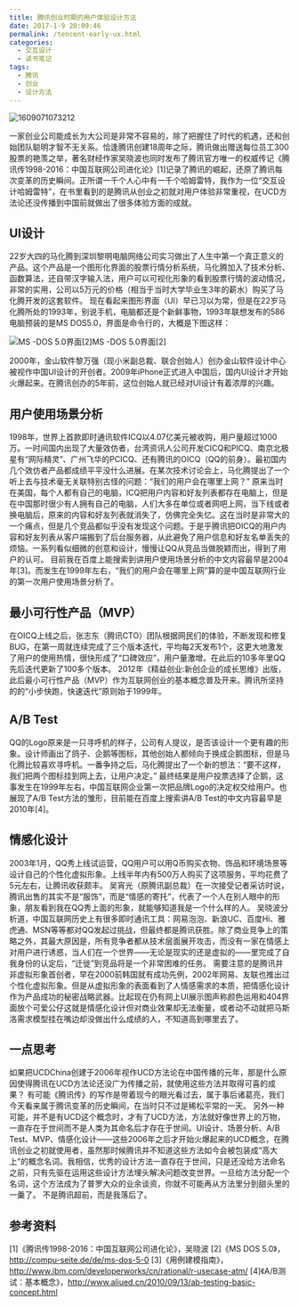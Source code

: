 ```yaml
---
title: 腾讯创业时期的用户体验设计方法
date: 2017-1-9 20:09:46
permalink: /tencent-early-ux.html
categories:
  - 交互设计
  - 读书笔记
tags:
  - 腾讯
  - 创业
  - 设计方法
---
```


![1609071073212](http://pic.ftium4.com/1609071073212.png)

一家创业公司能成长为大公司是非常不容易的，除了把握住了时代的机遇，还和创始团队聪明才智不无关系。恰逢腾讯创建18周年之际，腾讯做出赠送每位员工300股票的艳羡之举，著名财经作家吴晓波也同时发布了腾讯官方唯一的权威传记《腾讯传1998-2016：中国互联网公司进化论》[1]记录了腾讯的崛起，还原了腾讯每次变革的历史瞬间。正所谓一千个人心中有一千个哈姆雷特，我作为一位“交互设计哈姆雷特”，在书里看到的是腾讯从创业之初就对用户体验非常重视，在UCD方法论还没传播到中国前就做出了很多体验方面的成就。<!-- more -->



## UI设计

22岁大四的马化腾到深圳黎明电脑网络公司实习做出了人生中第一个真正意义的产品。这个产品是一个图形化界面的股票行情分析系统，马化腾加入了技术分析、函数算法，还自带汉字输入法，用户可以可视化形象的看到股票行情的波动情况，非常的实用，公司以5万元的价格（相当于当时大学毕业生3年的薪水）购买了马化腾开发的这套软件。
现在看起来图形界面（UI）早已习以为常，但是在22岁马化腾所处的1993年，别说手机，电脑都还是个新鲜事物，1993年联想发布的586电脑预装的是MS DOS5.0，界面是命令行的，大概是下图这样：



![MS -DOS 5.0界面<sup>[2]](http://pic.ftium4.com/dos5.0.png)MS -DOS 5.0界面[2]


2000年，金山软件黎万强（现小米副总裁、联合创始人）创办金山软件设计中心被视作中国UI设计的开创者。2009年iPhone正式进入中国后，国内UI设计才开始火爆起来。在腾讯创办的5年前，这位创始人就已经对UI设计有着浓厚的兴趣。



## 用户使用场景分析

1998年，世界上首款即时通讯软件ICQ以4.07亿美元被收购，用户量超过1000万。一时间国内出现了大量效仿者，台湾资讯人公司开发CICQ和PICQ、南京北极星有“网际精灵”、广州飞华的PCICQ、还有腾讯的OICQ（QQ的前身）。最初国内几个效仿者产品都成绩平平没什么进展。在某次技术讨论会上，马化腾提出了一个听上去与技术毫无关联特别古怪的问题：“我们的用户会在哪里上网？”
原来当时在美国，每个人都有自己的电脑，ICQ把用户内容和好友列表都存在电脑上，但是在中国那时很少有人拥有自己的电脑，人们大多在单位或者网吧上网，当下线或者换电脑后，原来的内容和好友列表就消失了，仿佛完全失忆。这在当时是非常大的一个痛点，但是几个竞品都似乎没有发现这个问题。于是乎腾讯把OICQ的用户内容和好友列表从客户端搬到了后台服务器，从此避免了用户信息和好友名单丢失的烦恼。一系列看似细微的创意和设计，慢慢让QQ从竞品当做脱颖而出，得到了用户的认可。
目前我在百度上能搜索到讲用户使用场景分析的中文内容最早是2004年[3]。而发生在1999年左右，“我们的用户会在哪里上网”算的是中国互联网行业的第一次用户使用场景分析了。

## 最小可行性产品（MVP）

在OICQ上线之后，张志东（腾讯CTO）团队根据网民们的体验，不断发现和修复BUG，在第一周就连续完成了三个版本迭代，平均每2天发布1个，这更大地激发了用户的使用热情，很快形成了“口碑效应”，用户量激增。在此后的10多年里QQ先后迭代更新了100多个版本。
2012年《精益创业:新创企业的成长思维》出版，此后最小可行性产品（MVP）作为互联网创业的基本概念普及开来。腾讯所坚持的的“小步快跑，快速迭代”原则始于1999年。

## A/B Test

QQ的Logo原来是一只寻呼机的样子，公司有人提议，是否该设计一个更有趣的形象。设计师画出了鸽子、企鹅等图标，其他创始人都倾向于换成企鹅图标，但是马化腾比较喜欢寻呼机。一番争持之后，马化腾提出了一个新的想法：“要不这样，我们把两个图标挂到网上去，让用户决定。”
最终结果是用户投票选择了企鹅，这事发生在1999年左右，中国互联网企业第一次把品牌Logo的决定权交给用户。也展现了A/B Test方法的雏形，目前能在百度上搜索讲A/B Test的中文内容最早是2010年[4]。

## 情感化设计

2003年1月，QQ秀上线试运营，QQ用户可以用Q币购买衣物、饰品和环境场景等设计自己的个性化虚拟形象。上线半年内有500万人购买了这项服务，平均花费了5元左右，让腾讯收获颇丰。
吴宵光（原腾讯副总裁）在一次接受记者采访时说，腾讯出售的其实不是“服饰”，而是“情感的寄托”，代表了一个人在别人眼中的形象，朋友看到我在QQ秀上面的形象，就能够知道我是一个什么样的人。
吴晓波分析道，中国互联网历史上有很多即时通讯工具：网易泡泡、新浪UC、百度Hi、雅虎通、MSN等等都对QQ发起过挑战，但最终都是腾讯获胜。除了商业竞争上的策略之外，其最大原因是，所有竞争者都从技术层面展开攻击，而没有一家在情感上对用户进行诱惑，当人们在一个世界——无论是现实的还是虚拟的——里完成了自我身份的认定后，“迁徙”到竞品将是一个非常困难的任务。
需要注意的是腾讯并非虚拟形象首创者，早在2000前韩国就有成功先例，2002年网易、友联也推出过个性化虚拟形象。但是从虚拟形象的表面看到了人情感需求的本质，把情感化设计作为产品成功的秘密战略武器。比起现在仍有网上UI展示图声称颜色运用和404界面放个可爱公仔这就是情感化设计但对商业效果却无法衡量，或者动不动就把马斯洛需求模型挂在嘴边却没做出什么成绩的人，不知道高到哪里去了。

## 一点思考

如果把UCDChina创建于2006年视作UCD方法论在中国传播的元年，那是什么原因使得腾讯在UCD方法论还没广为传播之前，就使用这些方法并取得可喜的成果？
有可能《腾讯传》的写作是带着现今的眼光看过去，属于事后诸葛亮，我们今天看来属于腾讯变革的历史瞬间，在当时只不过是稀松平常的一天。
另外一种可能，并不是有UCD这个概念时，才有了UCD方法，方法就好像世界上的万物，一直存在于世间而不是人类为其命名后才存在于世间。UI设计、场景分析、A/B Test、MVP、情感化设计——这些2006年之后才开始火爆起来的UCD概念，在腾讯创业之初就使用者，虽然那时候腾讯并不知道这些方法如今会被包装成“高大上”的概念名词。我相信，优秀的设计方法一直存在于世间，只是还没给方法命名之前，只有先驱在运用这些设计方法埋头解决问题改变世界。一旦给方法分配一个名词，这个方法成为了普罗大众的业余谈资，你就不可能再从方法里分到甜头里的一羹了。
不是腾讯超前，而是我落后了。

## 参考资料

[1]《腾讯传1998-2016：中国互联网公司进化论》，吴晓波
[2]《MS DOS 5.0》，http://compu-seite.de/de/ms-dos-5-0
[3]《用例建模指南》，http://www.ibm.com/developerworks/cn/rational/r-usecase-atm/
[4]《A/B测试：基本概念》，http://www.aliued.cn/2010/09/13/ab-testing-basic-concept.html